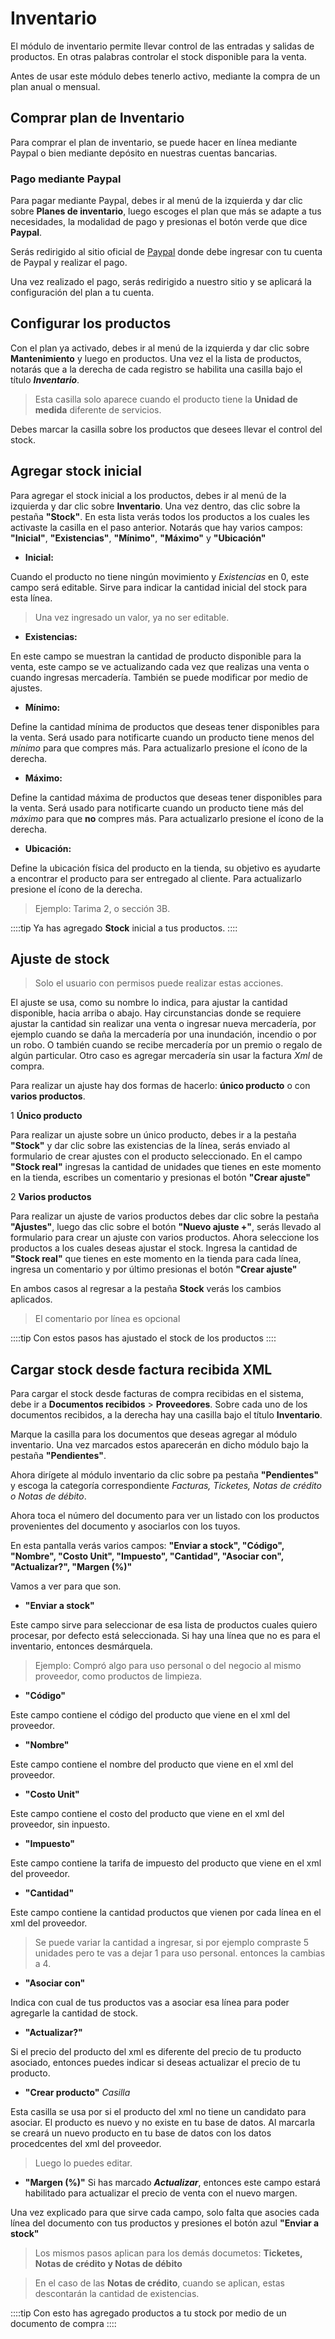 # Inventario

El módulo de inventario permite llevar control de las entradas y salidas de productos. En otras palabras controlar el stock disponible para la venta.

Antes de usar este módulo debes tenerlo activo, mediante la compra de un plan anual o mensual.

## Comprar plan de Inventario

Para comprar el plan de inventario, se puede hacer en línea mediante Paypal o bien mediante depósito en nuestras cuentas bancarias.

### Pago mediante Paypal

Para pagar mediante Paypal, debes ir al menú de la izquierda y dar clic sobre **Planes de inventario**, luego escoges el plan que más se adapte a tus necesidades, la modalidad de pago y presionas el botón verde que dice **Paypal**.

Serás redirigido al sitio oficial de [Paypal](https://www.paypal.com) donde debe ingresar con tu cuenta de Paypal y realizar el pago.

Una vez realizado el pago, serás redirigido a nuestro sitio y se aplicará la configuración del plan a tu cuenta.


## Configurar los productos

Con el plan ya activado, debes ir al menú de la izquierda y dar clic sobre **Mantenimiento** y luego en productos.
Una vez el la lista de productos, notarás que a la derecha de cada registro se habilita una casilla bajo el título ***Inventario***.
> Esta casilla solo aparece cuando el producto tiene la **Unidad de medida** diferente de servicios.

Debes marcar la casilla sobre los productos que desees llevar el control del stock.

## Agregar stock inicial

Para agregar el stock inicial a los productos, debes ir al menú de la izquierda y dar clic sobre **Inventario**.
Una vez dentro, das clic sobre la pestaña **"Stock"**.
En esta lista verás todos los productos a los cuales les activaste la casilla en el paso anterior. Notarás que hay varios campos: **"Inicial"**, **"Existencias"**, **"Mínimo"**, **"Máximo"** y **"Ubicación"**

- **Inicial:**

Cuando el producto no tiene ningún movimiento y *Existencias* en 0, este campo será editable. Sirve para indicar la cantidad inicial del stock para esta línea.
> Una vez ingresado un valor, ya no ser editable.

- **Existencias:**

En este campo se muestran la cantidad de producto disponible para la venta, este campo se ve actualizando cada vez que realizas una venta o cuando ingresas mercadería. También se puede modificar por medio de ajustes.


- **Mínimo:**

Define la cantidad mínima de productos que deseas tener disponibles para la venta. Será usado para notificarte cuando un producto tiene menos del *mínimo* para que compres más. Para actualizarlo presione el ícono de la derecha.

- **Máximo:**

Define la cantidad máxima de productos que deseas tener disponibles para la venta. Será usado para notificarte cuando un producto tiene más del *máximo* para que **no** compres más. Para actualizarlo presione el ícono de la derecha.

- **Ubicación:**

Define la ubicación física del producto en la tienda, su objetivo es ayudarte a encontrar el producto para ser entregado al cliente. Para actualizarlo presione el ícono de la derecha.
>Ejemplo: Tarima 2, o sección 3B.

::::tip
 Ya has agregado **Stock** inicial a tus productos.
::::

## Ajuste de stock

> Solo el usuario con permisos puede realizar estas acciones.

El ajuste se usa, como su nombre lo indica, para ajustar la cantidad disponible, hacia arriba o abajo. Hay circunstancias donde se requiere ajustar la cantidad sin realizar una venta o ingresar nueva mercadería, por ejemplo cuando se daña la mercadería por una inundación, incendio o por un robo. O también cuando se recibe mercadería por un premio o regalo de algún particular. Otro caso es agregar mercadería sin usar la factura *Xml* de compra.

Para realizar un ajuste hay dos formas de hacerlo: **único producto** o con **varios productos**.

1 **Único producto**

Para realizar un ajuste sobre un único producto, debes ir a la pestaña **"Stock"** y dar clic sobre las existencias de la línea, serás enviado al formulario de crear ajustes con el producto seleccionado. En el campo **"Stock real"** ingresas la cantidad de unidades que tienes en este momento en la tienda, escribes un comentario y presionas el botón **"Crear ajuste"**

2 **Varios productos**

Para realizar un ajuste de varios productos debes dar clic sobre la pestaña **"Ajustes"**, luego das clic sobre el botón **"Nuevo ajuste +"**, serás llevado al formulario para crear un ajuste con varios productos. Ahora seleccione los productos a los cuales deseas ajustar el stock. Ingresa la cantidad de **"Stock real"** que tienes en este momento en la tienda para cada línea, ingresa un comentario y por último presionas el botón **"Crear ajuste"**


En ambos casos al regresar a la pestaña **Stock** verás los cambios aplicados.

> El comentario por línea es opcional

::::tip
 Con estos pasos has ajustado el stock de los productos
::::

## Cargar stock desde factura recibida XML

Para cargar el stock desde facturas de compra recibidas en el sistema, debe ir a **Documentos recibidos** > **Proveedores**. Sobre cada uno de los documentos recibidos, a la derecha hay una casilla bajo el título **Inventario**.

Marque la casilla para los documentos que deseas agregar al módulo inventario. Una vez marcados estos aparecerán en dicho módulo bajo la pestaña **"Pendientes"**.

Ahora dirígete al módulo inventario da clic sobre pa pestaña **"Pendientes"** y escoga la categoría correspondiente *Facturas, Ticketes, Notas de crédito o Notas de débito*.

Ahora toca el número del documento para ver un listado con los productos provenientes del documento y asociarlos con los tuyos.

En esta pantalla verás varios campos: **"Enviar a stock",	"Código",	"Nombre",	"Costo Unit",	"Impuesto",	"Cantidad",	"Asociar con",	"Actualizar?",	"Margen (%)"**

Vamos a ver para que son.

- **"Enviar a stock"**

Este campo sirve para seleccionar de esa lista de productos cuales quiero procesar, por defecto está seleccionada. Si hay una línea que no es para el inventario, entonces desmárquela.
> Ejemplo: Compró algo para uso personal o del negocio al mismo proveedor, como productos de limpieza.

- **"Código"**

Este campo contiene el código del producto que viene en el xml del proveedor.

- **"Nombre"**

Este campo contiene el nombre del producto que viene en el xml del proveedor.

- **"Costo Unit"**

Este campo contiene el costo del producto que viene en el xml del proveedor, sin inpuesto.

- **"Impuesto"**

Este campo contiene la tarifa de impuesto del producto que viene en el xml del proveedor.

- **"Cantidad"**

Este campo contiene la cantidad productos que vienen por cada línea en el xml del proveedor.
> Se puede variar la cantidad a ingresar, si por ejemplo compraste 5 unidades pero te vas a dejar 1 para uso personal. entonces la cambias a 4.

- **"Asociar con"**

Indica con cual de tus productos vas a asociar esa línea para poder agregarle la cantidad de stock.

- **"Actualizar?"**

Si el precio del producto del xml es diferente del precio de tu producto asociado, entonces puedes indicar si deseas actualizar el precio de tu producto.

- **"Crear producto"** *Casilla*

Esta casilla se usa por si el producto del xml no tiene un candidato para asociar. El producto es nuevo y no existe en tu base de datos.
Al marcarla se creará un nuevo producto en tu base de datos con los datos procedcentes del xml del proveedor.
> Luego lo puedes editar.

- **"Margen (%)"**
Si has marcado ***Actualizar***, entonces este campo estará habilitado para actualizar el precio de venta con el nuevo margen.

Una vez explicado para que sirve cada campo, solo falta que asocies cada línea del documento con tus productos y presiones el botón azul **"Enviar a stock"**

> Los mismos pasos aplican para los demás documetos: **Ticketes, Notas de crédito y Notas de débito**

> En el caso de las **Notas de crédito**, cuando se aplican, estas descontarán la cantidad de existencias.

::::tip
 Con esto has agregado productos a tu stock por medio de un documento de compra
::::
